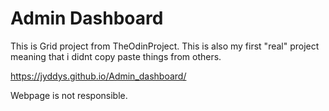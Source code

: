 # Admin Dashboard

This is Grid project from TheOdinProject. This is also my first "real" project meaning that i didnt copy paste things from others.


https://jyddys.github.io/Admin_dashboard/

Webpage is not responsible.
